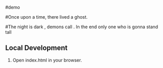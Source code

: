#demo



#Once upon a time, there lived a ghost.

#The night is dark , demons call . In the end only one who is gonna stand tall

## Local Development

1. Open index.html in your browser.
